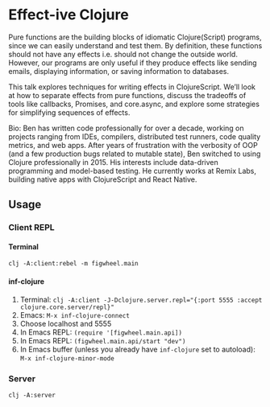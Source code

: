 # Effect-ive Clojure

Pure functions are the building blocks of idiomatic Clojure(Script) programs, since we can easily understand and test them. By definition, these functions should not have any effects i.e. should not change the outside world. However, our programs are only useful if they produce effects like sending emails, displaying information, or saving information to databases.

This talk explores techniques for writing effects in ClojureScript. We’ll look at how to separate effects from pure functions, discuss the tradeoffs of tools like callbacks, Promises, and core.async, and explore some strategies for simplifying sequences of effects.

Bio: Ben has written code professionally for over a decade, working on projects ranging from IDEs, compilers, distributed test runners, code quality metrics, and web apps. After years of frustration with the verbosity of OOP (and a few production bugs related to mutable state), Ben switched to using Clojure professionally in 2015. His interests include data-driven programming and model-based testing. He currently works at Remix Labs, building native apps with ClojureScript and React Native.

## Usage

### Client REPL

#### Terminal

`clj -A:client:rebel -m figwheel.main`

#### inf-clojure

1. Terminal: `clj -A:client -J-Dclojure.server.repl="{:port 5555 :accept clojure.core.server/repl}"`
1. Emacs: `M-x inf-clojure-connect`
1. Choose localhost and 5555
1. In Emacs REPL: `(require '[figwheel.main.api])`
1. In Emacs REPL: `(figwheel.main.api/start "dev")`
1. In Emacs buffer (unless you already have `inf-clojure` set to autoload): `M-x inf-clojure-minor-mode`





### Server

`clj -A:server`